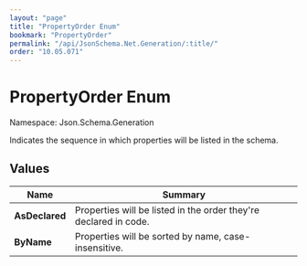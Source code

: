 ```yaml
---
layout: "page"
title: "PropertyOrder Enum"
bookmark: "PropertyOrder"
permalink: "/api/JsonSchema.Net.Generation/:title/"
order: "10.05.071"
---
```

# PropertyOrder Enum

Namespace: Json.Schema.Generation

Indicates the sequence in which properties will be listed in the schema.

## Values

| Name | Summary |
|---|---|
| **AsDeclared** | Properties will be listed in the order they're declared in code. |
| **ByName** | Properties will be sorted by name, case-insensitive. |


